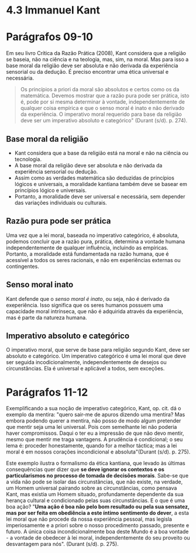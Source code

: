 # 4.3 Immanuel Kant

# Parágrafos 09-10

Em seu livro Crítica da Razão Prática (2008), Kant considera que a religião se baseia, não na ciência e na teologia, mas, sim, na moral. Mas para isso a base moral da religião deve ser absoluta e não derivada da experiência sensorial ou da dedução. É preciso encontrar uma ética universal e necessária.

> Os princípios a priori da moral são absolutos e certos como os da matemática. Devemos mostrar que a razão pura pode ser prática, isto é, pode por si mesma determinar à vontade, independentemente de qualquer coisa empírica e que o senso moral é inato e não derivado da experiência. O imperativo moral requerido para base da religião deve ser um imperativo absoluto e categórico" (Durant (s/d). p. 274).

## Base moral da religião

- Kant considera que a base da religião está na moral e não na ciência ou tecnologia.
- A base moral da religião deve ser absoluta e não derivada da experiência sensorial ou dedução.
- Assim como as verdades matemática são deduzidas de princípios lógicos e universais, a moralidade kantiana também deve se basear em princípios lógico e universais.
- Portanto, a moralidade deve ser universal e necessária, sem depender das variações individuais ou culturais.

## Razão pura pode ser prática

Uma vez que a lei moral, baseada no imperativo categórico, é absoluta, podemos concluir que a razão pura, prática, determina a vontade humana independentemente de qualquer influência, incluindo as empíricas. Portanto, a moralidade está fundamentada na razão humana, que é acessível a todos os seres racionais, e não em experiências externas ou contingentes.

## Senso moral inato

Kant defende que o *senso moral é inato*, ou seja, não é derivado da exeperiência. Isso significa que os seres humanos possuem uma capacidade moral intrínseca, que não é adquirida através da experiência, mas é parte da natureza humana.

## Imperativo absoluto e categórico

O imperativo moral, que serve de base para religião segundo Kant, deve ser absoluto e categórico. Um imperativo categórico é uma lei moral que deve ser seguida incodicionalmente, independentemente de desejos ou circunstâncias. Ela é universal e aplicável a todos, sem exceções.

# Parágrafos 11-12

Exemplificando a sua noção de imperativo categórico, Kant, op. cit. dá o exemplo da mentira: "quero sair-me de apuros dizendo uma mentira? Mas embora podendo querer a mentira, não posso de modo algum pretender que mentir seja uma lei universal. Pois com semelhante lei não poderia haver compromissos. Daqui o ter eu a impressão de que não devo mentir, mesmo que mentir me traga vantagens. A prudência é condicional; o seu lema é: proceder honestamente, quando for a melhor táctica; mas a lei moral é em nossos corações incondicional e absoluta"(Durant (s/d). p. 275).

Este exemplo ilustra o formalismo da ética kantiana, que levado às últimas consequências quer dizer que **se deve ignorar os contextos e os particularismos no processo de tomada de decisões morais**. Sabe-se que a vida não pode se isolar das circunstâncias, que não existe, na verdade, um Homem universal pairando sobre as circunstâncias, como pensava Kant, mas existia um Homem situado, profundamente dependente da sua herança cultural e condicionado pelas suas circunstâncias. E o que é uma boa ação? "**Uma ação é boa não pelo bom resultado ou pela sua sensatez, mas por ser feita em obediência a este íntimo sentimento do dever**, a esta lei moral que não procede da nossa experiência pessoal, mas legisla imperiosamente e a priori sobre o nosso procedimento passado, presente e futuro. A única coisa incondicionalmente boa deste Mundo é a boa vontade - a vontade de obedecer à lei moral, independentemente do seu proveito ou desvantagem para nós". (Durant (s/d). p. 275).
